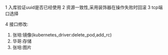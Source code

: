 1 入库验证uuid是否已经使用
2 资源一致性,采用装饰器在操作失败时回滚
3 tcp端口选择



4 接口修改:
  1) 张培:镜像(kubernetes_driver:delete_pod,add_rc)
  2) 华哥:存储
  3) 张培:图片



